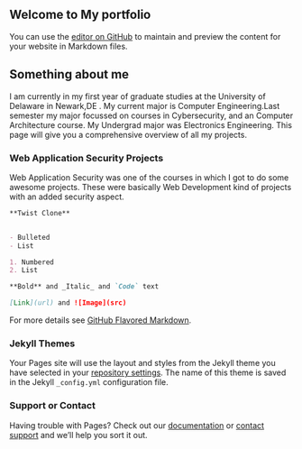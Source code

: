 ## Welcome to My portfolio

You can use the [editor on GitHub](https://github.com/akshayud/akshayud.github.io/edit/master/README.md) to maintain and preview the content for your website in Markdown files.

## Something about me

I am currently in my first year of graduate studies at the University of Delaware in Newark,DE . My current major is Computer Engineering.Last semester my major focussed on courses in Cybersecurity, and an Computer Architecture course. My Undergrad major was Electronics Engineering. This page will give you a comprehensive overview of all my projects. 

### Web Application Security Projects

Web Application Security was one of the courses in which I got to do some awesome projects. These were basically Web Development kind of projects with an added security aspect.

```markdown
**Twist Clone**


- Bulleted
- List

1. Numbered
2. List

**Bold** and _Italic_ and `Code` text

[Link](url) and ![Image](src)
```

For more details see [GitHub Flavored Markdown](https://guides.github.com/features/mastering-markdown/).

### Jekyll Themes

Your Pages site will use the layout and styles from the Jekyll theme you have selected in your [repository settings](https://github.com/akshayud/akshayud.github.io/settings). The name of this theme is saved in the Jekyll `_config.yml` configuration file.

### Support or Contact

Having trouble with Pages? Check out our [documentation](https://help.github.com/categories/github-pages-basics/) or [contact support](https://github.com/contact) and we’ll help you sort it out.
